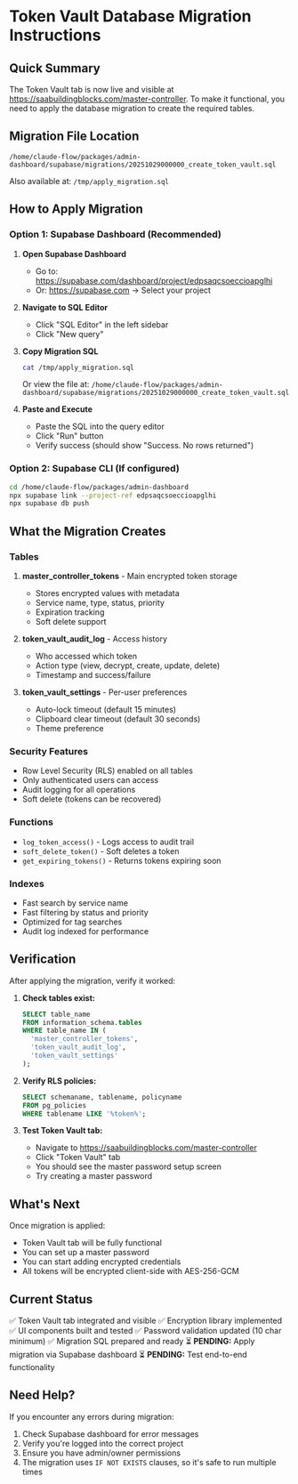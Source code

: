 # Token Vault Database Migration Instructions

## Quick Summary
The Token Vault tab is now live and visible at https://saabuildingblocks.com/master-controller. To make it functional, you need to apply the database migration to create the required tables.

## Migration File Location
`/home/claude-flow/packages/admin-dashboard/supabase/migrations/20251029000000_create_token_vault.sql`

Also available at: `/tmp/apply_migration.sql`

## How to Apply Migration

### Option 1: Supabase Dashboard (Recommended)

1. **Open Supabase Dashboard**
   - Go to: https://supabase.com/dashboard/project/edpsaqcsoeccioapglhi
   - Or: https://supabase.com → Select your project

2. **Navigate to SQL Editor**
   - Click "SQL Editor" in the left sidebar
   - Click "New query"

3. **Copy Migration SQL**
   ```bash
   cat /tmp/apply_migration.sql
   ```
   Or view the file at:
   `/home/claude-flow/packages/admin-dashboard/supabase/migrations/20251029000000_create_token_vault.sql`

4. **Paste and Execute**
   - Paste the SQL into the query editor
   - Click "Run" button
   - Verify success (should show "Success. No rows returned")

### Option 2: Supabase CLI (If configured)

```bash
cd /home/claude-flow/packages/admin-dashboard
npx supabase link --project-ref edpsaqcsoeccioapglhi
npx supabase db push
```

## What the Migration Creates

### Tables
1. **master_controller_tokens** - Main encrypted token storage
   - Stores encrypted values with metadata
   - Service name, type, status, priority
   - Expiration tracking
   - Soft delete support

2. **token_vault_audit_log** - Access history
   - Who accessed which token
   - Action type (view, decrypt, create, update, delete)
   - Timestamp and success/failure

3. **token_vault_settings** - Per-user preferences
   - Auto-lock timeout (default 15 minutes)
   - Clipboard clear timeout (default 30 seconds)
   - Theme preference

### Security Features
- Row Level Security (RLS) enabled on all tables
- Only authenticated users can access
- Audit logging for all operations
- Soft delete (tokens can be recovered)

### Functions
- `log_token_access()` - Logs access to audit trail
- `soft_delete_token()` - Soft deletes a token
- `get_expiring_tokens()` - Returns tokens expiring soon

### Indexes
- Fast search by service name
- Fast filtering by status and priority
- Optimized for tag searches
- Audit log indexed for performance

## Verification

After applying the migration, verify it worked:

1. **Check tables exist:**
   ```sql
   SELECT table_name
   FROM information_schema.tables
   WHERE table_name IN (
     'master_controller_tokens',
     'token_vault_audit_log',
     'token_vault_settings'
   );
   ```

2. **Verify RLS policies:**
   ```sql
   SELECT schemaname, tablename, policyname
   FROM pg_policies
   WHERE tablename LIKE '%token%';
   ```

3. **Test Token Vault tab:**
   - Navigate to https://saabuildingblocks.com/master-controller
   - Click "Token Vault" tab
   - You should see the master password setup screen
   - Try creating a master password

## What's Next

Once migration is applied:
- Token Vault tab will be fully functional
- You can set up a master password
- You can start adding encrypted credentials
- All tokens will be encrypted client-side with AES-256-GCM

## Current Status

✅ Token Vault tab integrated and visible
✅ Encryption library implemented
✅ UI components built and tested
✅ Password validation updated (10 char minimum)
✅ Migration SQL prepared and ready
⏳ **PENDING:** Apply migration via Supabase dashboard
⏳ **PENDING:** Test end-to-end functionality

## Need Help?

If you encounter any errors during migration:
1. Check Supabase dashboard for error messages
2. Verify you're logged into the correct project
3. Ensure you have admin/owner permissions
4. The migration uses `IF NOT EXISTS` clauses, so it's safe to run multiple times
